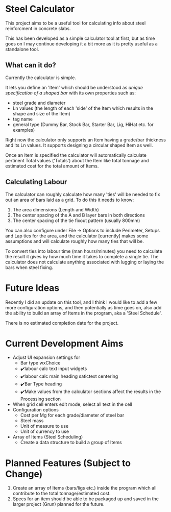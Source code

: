 # Steel Calculator

This project aims to be a useful tool for calculating info about steel reinforcment in concrete slabs.

This has been developed as a simple calculator tool at first, but as time goes on I may continue developing it a bit more as it is pretty useful as a standalone tool.

## What can it do? 

Currently the calculator is simple. 

It lets you define an 'Item' which should be understood as *unique specification of a shaped bar* with its own properties such as: 
 * steel grade and diameter
 * Ln values (the length of each 'side' of the Item which results in the shape and size of the Item)
 * tag name
 * general type (Dummy Bar, Stock Bar, Starter Bar, Lig, HiHat etc. for examples) 
 
 Right now the calculator only supports an Item having a grade/bar thickness and its Ln values. It supports designing a circular shaped Item as well.

Once an Item is specified the calculator will automatically calculate pertinent Total values ('Totals') about the Item like total tonnage and estimated cost for the total amount of Items.

## Calculating Labour

The calculator can roughly calculate how many 'ties' will be needed to fix out an area of bars laid as a grid. To do this it needs to know: 

1. The area dimensions (Length and Width)
2. The center spacing of the A and B layer bars in both directions
3. The center spacing of the tie fixout pattern (usually 800mm)

You can also configure under File -> Options to include Perimeter, Setups and Lap ties for the area, and the calculator [currently] makes some assumptions  and will calculate roughly how many ties that will be.

To convert ties into labour time (man hours/minutes) you need to calculate the result it gives by how much time it takes to complete a single tie. The calculator does not calculate anything associated with lugging or laying the bars when steel fixing.

# Future Ideas

Recently I did an update on this tool, and I think I would like to add a few more configuration options, and then potentially as time goes on, also add the ability to build an array of Items in the program, aka a 'Steel Schedule'.

There is no estimated completion date for the project.

# Current Development Aims

- Adjust UI expansion settings for
  - Bar type wxChoice
  - ✔️labour calc text input widgets
  - ✔️labour calc main heading satictext centering
  - ✔️Bar Type heading
  - ✔️Make values from the calculator sections affect the results in the Processing section
- When grid cell enters edit mode, select all text in the cell
- Configuration options
  - Cost per Mg for each grade/diameter of steel bar
  - Steel mass
  - Unit of measure to use
  - Unit of currency to use
- Array of Items (Steel Scheduling)
  - Create a data structure to build a group of Items

# Planned Features (Subject to Change)

1. Create an array of Items (bars/ligs etc.) inside the program which all contribute to the total tonnage/estimated cost.
2. Specs for an item should be able to be packaged up and saved in the larger project (Grun) planned for the future.
